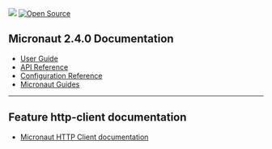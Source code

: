 <a href="CONTRIBUTING.md" alt="Hacktoberfest"><img src="https://badgen.net/badge/hacktoberfest/friendly/blue" /></a>
 [![Open Source](https://badges.frapsoft.com/os/v3/open-source.svg?v=103)](https://opensource.org/)
 
 
 ## Micronaut 2.4.0 Documentation

- [User Guide](https://docs.micronaut.io/2.4.0/guide/index.html)
- [API Reference](https://docs.micronaut.io/2.4.0/api/index.html)
- [Configuration Reference](https://docs.micronaut.io/2.4.0/guide/configurationreference.html)
- [Micronaut Guides](https://guides.micronaut.io/index.html)
---

## Feature http-client documentation

- [Micronaut HTTP Client documentation](https://docs.micronaut.io/latest/guide/index.html#httpClient)

